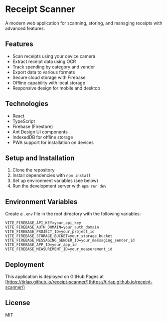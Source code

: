 # Receipt Scanner

A modern web application for scanning, storing, and managing receipts with advanced features.

## Features

- Scan receipts using your device camera
- Extract receipt data using OCR
- Track spending by category and vendor
- Export data to various formats
- Secure cloud storage with Firebase
- Offline capability with local storage
- Responsive design for mobile and desktop

## Technologies

- React
- TypeScript
- Firebase (Firestore)
- Ant Design UI components
- IndexedDB for offline storage
- PWA support for installation on devices

## Setup and Installation

1. Clone the repository
2. Install dependencies with `npm install`
3. Set up environment variables (see below)
4. Run the development server with `npm run dev`

## Environment Variables

Create a `.env` file in the root directory with the following variables:

```
VITE_FIREBASE_API_KEY=your_api_key
VITE_FIREBASE_AUTH_DOMAIN=your_auth_domain
VITE_FIREBASE_PROJECT_ID=your_project_id
VITE_FIREBASE_STORAGE_BUCKET=your_storage_bucket
VITE_FIREBASE_MESSAGING_SENDER_ID=your_messaging_sender_id
VITE_FIREBASE_APP_ID=your_app_id
VITE_FIREBASE_MEASUREMENT_ID=your_measurement_id
```

## Deployment

This application is deployed on GitHub Pages at [https://tirlap.github.io/receipt-scanner/](https://tirlap.github.io/receipt-scanner/)

## License

MIT
